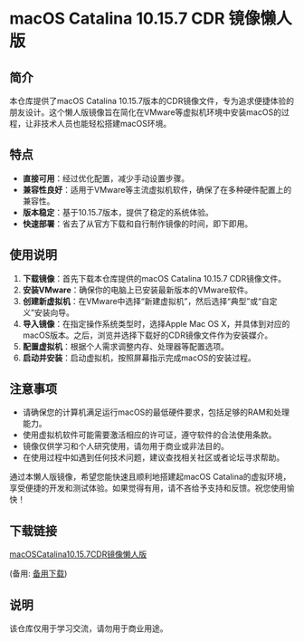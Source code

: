 # macOS Catalina 10.15.7 CDR 镜像懒人版

## 简介

本仓库提供了macOS Catalina 10.15.7版本的CDR镜像文件，专为追求便捷体验的朋友设计。这个懒人版镜像旨在简化在VMware等虚拟机环境中安装macOS的过程，让非技术人员也能轻松搭建macOS环境。

## 特点

- **直接可用**：经过优化配置，减少手动设置步骤。
- **兼容性良好**：适用于VMware等主流虚拟机软件，确保了在多种硬件配置上的兼容性。
- **版本稳定**：基于10.15.7版本，提供了稳定的系统体验。
- **快速部署**：省去了从官方下载和自行制作镜像的时间，即下即用。

## 使用说明

1. **下载镜像**：首先下载本仓库提供的macOS Catalina 10.15.7 CDR镜像文件。
2. **安装VMware**：确保你的电脑上已安装最新版本的VMware软件。
3. **创建新虚拟机**：在VMware中选择“新建虚拟机”，然后选择“典型”或“自定义”安装向导。
4. **导入镜像**：在指定操作系统类型时，选择Apple Mac OS X，并具体到对应的macOS版本。之后，浏览并选择下载好的CDR镜像文件作为安装媒介。
5. **配置虚拟机**：根据个人需求调整内存、处理器等配置选项。
6. **启动并安装**：启动虚拟机，按照屏幕指示完成macOS的安装过程。

## 注意事项

- 请确保您的计算机满足运行macOS的最低硬件要求，包括足够的RAM和处理能力。
- 使用虚拟机软件可能需要激活相应的许可证，遵守软件的合法使用条款。
- 镜像仅供学习和个人研究使用，请勿用于商业或非法目的。
- 在使用过程中如遇到任何技术问题，建议查找相关社区或者论坛寻求帮助。

通过本懒人版镜像，希望您能快速且顺利地搭建起macOS Catalina的虚拟环境，享受便捷的开发和测试体验。如果觉得有用，请不吝给予支持和反馈。祝您使用愉快！

## 下载链接
[macOSCatalina10.15.7CDR镜像懒人版](https://pan.quark.cn/s/d670b79c6712) 

(备用: [备用下载](https://pan.baidu.com/s/1SQNxsWm08DVKNZgc9pV52g?pwd=1234))

## 说明

该仓库仅用于学习交流，请勿用于商业用途。
